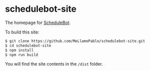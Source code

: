 # schedulebot-site

The homepage for [ScheduleBot](https://github.com/MeLlamoPablo/schedulebot/tree/dota).

To build this site:

```sh
$ git clone https://github.com/MeLlamoPablo/schedulebot-site.git
$ cd schedulebot-site
$ npm install
$ npm run build
```

You will find the site contents in the `/dist` folder.
